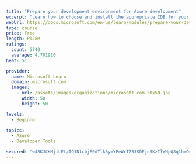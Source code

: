 ```yaml
---
title: "Prepare your development environment for Azure development"
excerpt: "Learn how to choose and install the appropriate IDE for your requirements to help you build, deploy, monitor, and scale cloud-hosted solutions."
webUrl: https://docs.microsoft.com/en-us/learn/modules/prepare-your-dev-environment-for-azure-development/
type: course
price: Free
length: PT28M
ratings:
  count: 5740
  average: 4.701916
heat: 51

provider:
  name: Microsoft Learn
  domain: microsoft.com
  images:
    - url: /assets/images/organizations/microsoft.com-50x50.jpg
      width: 50
      height: 50

levels:
  - Beginner

topics:
  - Azure
  - Developer Tools

secured: "w48KJCKMjiLEt/IQ1N1cbjF0dTlk6ymYPeWrTZ53SDEjn5KzIlWHpQ8q1hmOc9IkWxFifEhqk37/c2+4AFAr/FEdCbWdf6WyXlcI9Her53lMFArpOhIqj8UBqcQPISp6sKaSadOspT/0GAhghjYm6wYKs5CI0eNEcFnN2HnaHtw5Gb8gjTa9DXVAg3WLY88C/Kub9j27ofxIqxxG3ymSNOiYpqEMH2a9MV7Rm7KEg4MLt87/dvmiMalHk4lDHcPlCXQd6E0I0TH439+DmjFHTcaefrYSPadhEqLCecOopnHosViXMqa7xPBxZzw8Z8WkxHQvNiYnB67osMrxX0eSS3og5eXk0Yn5xE/ZusNv5d+qqIxeFlj1l8I8/8sR0cZqO5SvxCjVaArU1nDQEb1chnTZ++cAa/TyXPyeW3i3qlQ=;OCc7634gydZzbe0WF9YrNw=="
---
```


